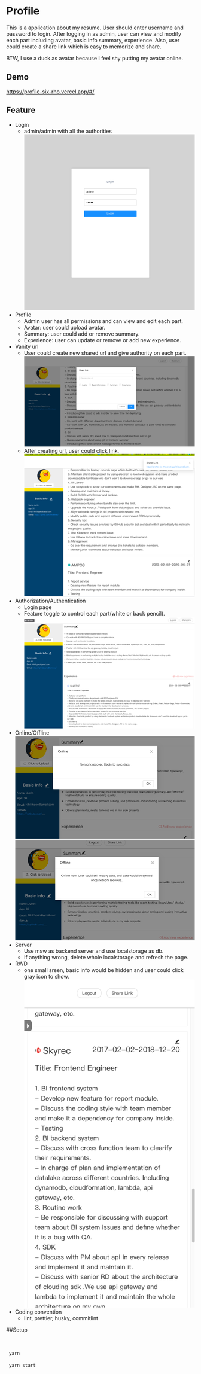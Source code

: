 # Profile

This is a application about my resume. User should enter username and password to login.
After logging in as admin, user can view and modify each part including avatar, basic info
summary, experience. Also, user could create a share link which is easy to memorize and share.

BTW, I use a duck as avatar because I feel shy putting my avatar online.

## Demo

https://profile-six-rho.vercel.app/#/

## Feature

- Login
  - admin/admin with all the authorities
    ![image](./img/login.png)
- Profile
  - Admin user has all permissions and can view and edit each part.
  - Avatar: user could upload avatar.
  - Summary: user could add or remove summary.
  - Experience: user can update or remove or add new experience.
- Vanity url
  - User could create new shared url and give authority on each part.
    ![image](./img/shareLinkModal.png)
  - After creating url, user could click link.
    ![image](./img/sharedlink.png)
- Authorization/Authentication
  - Login page
  - Feature toggle to control each part(white or back pencil).
    ![image](./img/featureToggle.png)
- Online/Offline  
   ![image](./img/online.png)
  ![image](./img/offline.png)
- Server
  - Use msw as backend server and use localstorage as db.
  - If anything wrong, delete whole localstorage and refresh the page.
- RWD
  - one small sreen, basic info would be hidden and user could click gray icon to show.
    ![image](./img/rwd.png)
- Coding convention
  - lint, prettier, husky, commitlint

##Setup

```shell


 yarn

 yarn start
```
